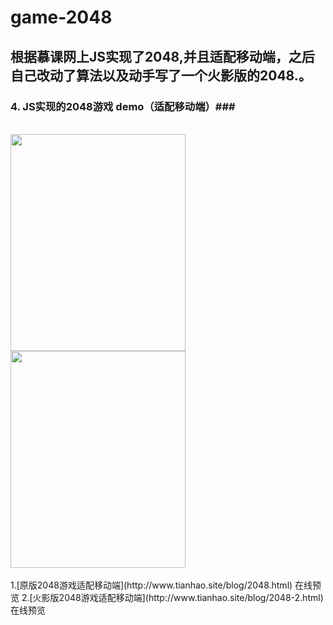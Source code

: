 # game-2048
根据慕课网上JS实现了2048,并且适配移动端，之后自己改动了算法以及动手写了一个火影版的2048.。
----------
### 4. JS实现的2048游戏 demo（适配移动端）###
</br>
<div>
   <img src="http://oct3pmpde.bkt.clouddn.com/QQ%E6%88%AA%E5%9B%BE20170117165413.png" width="280" height="347" />
   <img src="http://oct3pmpde.bkt.clouddn.com/QQ%E6%88%AA%E5%9B%BE20170117165457.png" width="280" height="347" />
   </div>
   </br>
   1.[原版2048游戏适配移动端](http://www.tianhao.site/blog/2048.html) 在线预览  
   2.[火影版2048游戏适配移动端](http://www.tianhao.site/blog/2048-2.html) 在线预览
